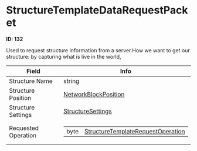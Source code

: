 # StructureTemplateDataRequestPacket

__ID: 132__

Used to request structure information from a server.How we want to get our structure: by capturing what is live in the world,

<table><thead><tr><th>Field</th><th>Info</th></tr></thead><tbody>
<tr><td>Structure Name</td><td>string</td></tr>
<tr><td>Structure Position</td><td><a href="../types/NetworkBlockPosition.md">NetworkBlockPosition</a></td></tr>
<tr><td>Structure Settings</td><td><a href="../types/StructureSettings.md">StructureSettings</a></td></tr>
<tr><td>Requested Operation</td><td><table><tbody><tr><td>byte</td><td><a href="../enums/StructureTemplateRequestOperation.md">StructureTemplateRequestOperation</a></td></tr></tbody></table></td></tr>
</tbody></table>